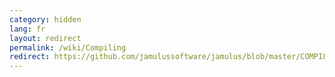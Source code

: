 ```yaml
---
category: hidden
lang: fr
layout: redirect
permalink: /wiki/Compiling
redirect: https://github.com/jamulussoftware/jamulus/blob/master/COMPILING.md
---
```


